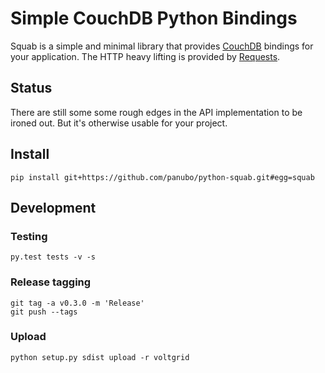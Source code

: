 # Simple CouchDB Python Bindings

Squab is a simple and minimal library that provides [CouchDB](http://couchdb.apache.org/) bindings for your application. The HTTP heavy lifting is provided by [Requests](http://www.python-requests.org/).

## Status

There are still some some rough edges in the API implementation to be ironed out. But it's otherwise usable for your project.

## Install

    pip install git+https://github.com/panubo/python-squab.git#egg=squab

## Development

### Testing

    py.test tests -v -s

### Release tagging
    git tag -a v0.3.0 -m 'Release'
    git push --tags

### Upload
    python setup.py sdist upload -r voltgrid
